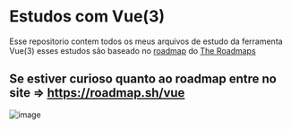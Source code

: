 # Estudos com Vue(3)

Esse repositorio contem todos os meus arquivos de estudo da ferramenta Vue(3) esses estudos são baseado no [roadmap](https://roadmap.sh/vue) do [The Roadmaps](https://roadmap.sh/)

## Se estiver curioso quanto ao roadmap entre no site => <https://roadmap.sh/vue>

![image](https://user-images.githubusercontent.com/49355209/230641885-65383fdc-9af6-4894-89a7-8d344cd89db2.png)
